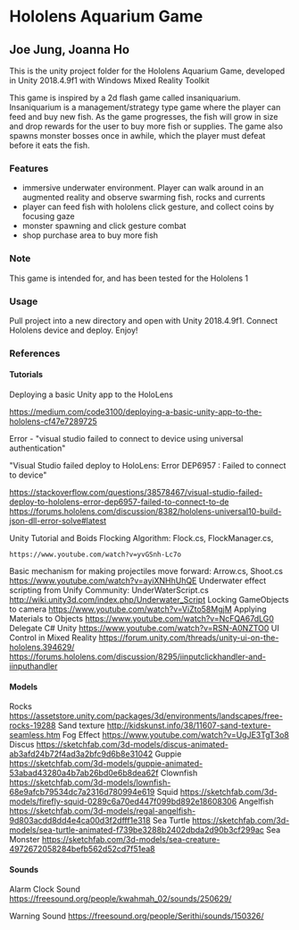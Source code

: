 # Hololens Aquarium Game
## Joe Jung, Joanna Ho
This is the unity project folder for the Hololens Aquarium Game, developed in Unity 2018.4.9f1 with Windows Mixed Reality Toolkit

This game is inspired by a 2d flash game called insaniquarium. Insaniquarium is a management/strategy type game where the player can feed and buy new fish. As the game progresses, the fish will grow in size and drop rewards for the user to buy more fish or supplies. The game also spawns monster bosses once in awhile, which the player must defeat before it eats the fish.  

### Features 
* immersive underwater environment. Player can walk around in an augmented reality and observe swarming fish, rocks and currents
* player can feed fish with hololens click gesture, and collect coins by focusing gaze
* monster spawning and click gesture combat 
* shop purchase area to buy more fish

### Note
This game is intended for, and has been tested for the Hololens 1

### Usage
Pull project into a new directory and open with Unity 2018.4.9f1. Connect Hololens device and deploy. Enjoy! 

### References
#### Tutorials
Deploying a basic Unity app to the HoloLens


 https://medium.com/code3100/deploying-a-basic-unity-app-to-the-hololens-cf47e7289725 
 
 
Error - "visual studio failed to connect to device using universal authentication"


 "Visual Studio failed deploy to HoloLens: Error DEP6957 : Failed to connect to device"
 
 
  https://stackoverflow.com/questions/38578467/visual-studio-failed-deploy-to-hololens-error-dep6957-failed-to-connect-to-de 
https://forums.hololens.com/discussion/8382/hololens-universal10-build-json-dll-error-solve#latest 

Unity Tutorial and Boids Flocking Algorithm: Flock.cs, FlockManager.cs, 


	https://www.youtube.com/watch?v=yvGSnh-Lc7o
	
	
Basic mechanism for making projectiles move forward: Arrow.cs, Shoot.cs
	https://www.youtube.com/watch?v=ayiXNHhUhQE
Underwater effect scripting from Unify Community: UnderWaterScript.cs
	http://wiki.unity3d.com/index.php/Underwater_Script
Locking GameObjects to camera
https://www.youtube.com/watch?v=ViZto58MgjM
Applying Materials to Objects
https://www.youtube.com/watch?v=NcFQA67dLG0
Delegate C# Unity
https://www.youtube.com/watch?v=RSN-A0NZTO0 
UI Control in Mixed Reality
https://forum.unity.com/threads/unity-ui-on-the-hololens.394629/ 
	https://forums.hololens.com/discussion/8295/iinputclickhandler-and-iinputhandler 
  
#### Models
Rocks
https://assetstore.unity.com/packages/3d/environments/landscapes/free-rocks-19288 
Sand texture 
http://kidskunst.info/38/11607-sand-texture-seamless.htm 
Fog Effect
https://www.youtube.com/watch?v=UgJE3TgT3o8 
Discus
	https://sketchfab.com/3d-models/discus-animated-ab3afd24b72f4ad3a2bfc9d6b8e31042
Guppie	
https://sketchfab.com/3d-models/guppie-animated-53abad43280a4b7ab26bd0e6b8dea62f
Clownfish
	https://sketchfab.com/3d-models/lownfish-68e9afcb79534dc7a2316d780994e619
Squid
	https://sketchfab.com/3d-models/firefly-squid-0289c6a70ed447f099bd892e18608306
Angelfish
	https://sketchfab.com/3d-models/regal-angelfish-9d803acdd8dd4e4ca00d3f2dfff1e318
Sea Turtle
	https://sketchfab.com/3d-models/sea-turtle-animated-f739be3288b2402dbda2d90b3cf299ac
Sea Monster
	https://sketchfab.com/3d-models/sea-creature-4972672058284befb562d52cd7f51ea8 
  
#### Sounds

Alarm Clock Sound 
https://freesound.org/people/kwahmah_02/sounds/250629/

Warning Sound
https://freesound.org/people/Serithi/sounds/150326/

